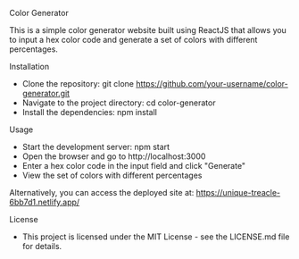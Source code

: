 Color Generator

This is a simple color generator website built using ReactJS that allows you to input a hex color code and generate a set of colors with different percentages.

Installation

- Clone the repository: git clone https://github.com/your-username/color-generator.git
- Navigate to the project directory: cd color-generator
- Install the dependencies: npm install

Usage

- Start the development server: npm start
- Open the browser and go to http://localhost:3000
- Enter a hex color code in the input field and click "Generate"
- View the set of colors with different percentages

Alternatively, you can access the deployed site at: https://unique-treacle-6bb7d1.netlify.app/

License

- This project is licensed under the MIT License - see the LICENSE.md file for details.
